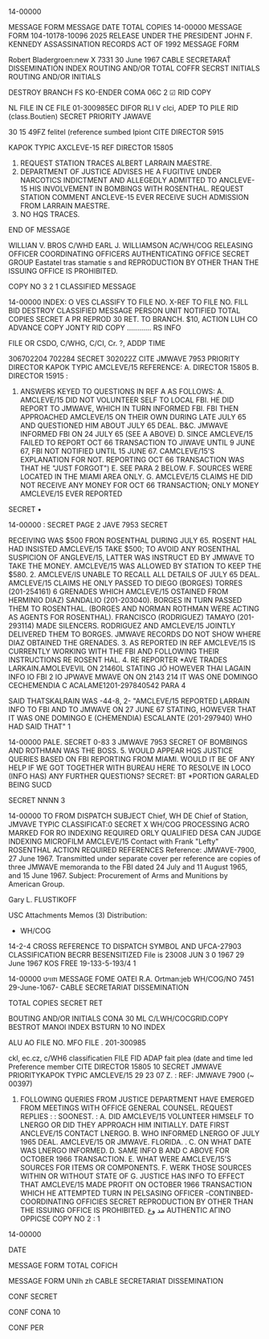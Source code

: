 14-00000

MESSAGE FORM
MESSAGE
DATE
TOTAL COPIES
14-00000
MESSAGE FORM
104-10178-10096
2025 RELEASE UNDER THE PRESIDENT JOHN F. KENNEDY ASSASSINATION RECORDS ACT OF 1992
MESSAGE FORM

Robert Bladergroen:new
X
7331
30 June 1967
CABLE SECRETARAŤ DISSEMINATION
INDEX
ROUTING AND/OR
TOTAL COFFR
SECRST
INITIALS
ROUTING AND/OR
INITIALS

DESTROY
BRANCH
FS
KO-ENDER
COMA
06C 2
☑ RID COPY

NL
FILE IN CE FILE 01-300985EC
DIFOR
RLI
V
clci, ADEP
TO
PILE RID
(class.Boutien)
SECRET
PRIORITY JAWAVE

30 15 49FZ
felitel
(reference sumbed
Ipiont
CITE DIRECTOR
5915

ΚΑΡΟΚ ΤYPIC
AXCLEVE-15
REF DIRECTOR 15805
1. REQUEST STATION TRACES ALBERT LARRAIN MAESTRE.
2. DEPARTMENT OF JUSTICE ADVISES HE A FUGITIVE UNDER NARCOTICS
INDICTMENT AND ALLEGEDLY ADMITTED TO ANCLEVE-15 HIS INVOLVEMENT IN
BOMBINGS WITH ROSENTHAL. REQUEST STATION COMMENT ANCLEVE-15 EVER
RECEIVE SUCH ADMISSION FROM LARRAIN MAESTRE.
3. NO HQS TRACES.

END OF MESSAGE

WILLIAN V. BROS
C/WHD
EARL J. WILLIAMSON
AC/WH/COG
RELEASING OFFICER
COORDINATING OFFICERS
AUTHENTICATING
OFFICE
SECRET
GROUP
Eastatel tras stamatie
s and
REPRODUCTION BY OTHER THAN THE ISSUING OFFICE IS PROHIBITED.

COPY NO
3
2
1
CLASSIFIED MESSAGE

14-00000
INDEX: O VES
CLASSIFY TO FILE NO.
X-REF TO FILE NO.
FILL BID
DESTROY
CLASSIFIED MESSAGE
PERSON UNIT NOTIFIED
TOTAL COPIES
SECRET
A
PR
REPROD
30
RET. TO BRANCH.
$10,
ACTION
LUH CO
ADVANCE COPY
JONTY
RID COPY
............
RS
INFO

FILE OR CSDO, C/WHG, C/CI, Cr. ?, ADDP
TIME

306702204
702284
SECRET 302022Z CITE JMWAVE 7953
PRIORITY DIRECTOR
ΚΑΡΟΚ ΤΥΡIC AMCLEVE/15
REFERENCE: A. DIRECTOR 15805
B. DIRECTOR 15915
:
1. ANSWERS KEYED TO QUESTIONS IN REF A AS FOLLOWS:
A. AMCLEVE/15 DID NOT VOLUNTEER SELF TO LOCAL
FBI. HE DID REPORT TO JMWAVE, WHICH IN TURN INFORMED FBI.
FBI THEN APPROACHED AMCLEVE/15 ON THEIR OWN DURING LATE
JULY 65 AND QUESTIONED HIM ABOUT JULY 65 DEAL.
B&C. JMWAVE INFORMED FBI ON 24 JULY 65 (SEE A
ABOVE)
D. SINCE AMCLEVE/15 FAILED TO REPORT OCT 66
TRANSACTION TO JIWAVE UNTIL 9 JUNE 67, FBI NOT NOTIFIED
UNTIL 15 JUNE 67. CAMCLEVE/15'S EXPLANATION FOR NOT.
REPORTING OCT 66 TRANSACTION WAS THAT HE "JUST FORGOT")
E. SEE PARA 2 BELOW.
F. SOURCES WERE LOCATED IN THE MIAMI AREA ONLY.
G. AMCLEVE/15 CLAIMS HE DID NOT RECEIVE ANY MΟΝΕΥ
FOR OCT 66 TRANSACTION; ONLY MONEY AMCLEVE/15 EVER REPORTED

SECRET
•

14-00000
:
SECRET
PAGE 2 JAVE 7953 SECRET

RECEIVING WAS $500 FRON ROSENTHAL DURING JULY 65.
ROSENT HAL HAD INSISTED AMCLEVE/15 TAKE $500; TO AVOID ANY
ROSENTHAL SUSPICION OF ANGLEVE/15, LATTER WAS INSTRUCT ED
BY JMWAVE TO TAKE THE MONEY. AMCLEVE/15 WAS ALLOWED BY
STATION TO KEEP THE $580.
2. AMCLEVE/IS UNABLE TO RECALL ALL DETAILS OF JULY
65 DEAL. AMCLEVE/15 CLAIMS HE ONLY PASSED TO DIEGO
(BORGES) TORRES (201-254161) 6 GRENADES WHICH AMCLEVE/15
OSTAINED FROM HERMINIO DIAZ) SANDALIO (201-203040).
BORGES IN TURN PASSED THEM TO ROSENTHAL. (BORGES AND
NORMAN ROTHMAN WERE ACTING AS AGENTS FOR ROSENTHAL).
FRANCISCO (RODRIGUEZ) TAMAYO (201-293114) MADE SILENCERS.
RODRIGUEZ AND AMCLEVE/15 JOINTLY DELIVERED THEM TO BORGES.
JMWAVE RECORDS DO NOT SHOW WHERE DIAZ OBTAINED THE GRENADES.
3. AS REPORTED IN REF AMCLEVE/15 IS CURRENTLY WORKING
WITH THE FBI AND FOLLOWING THEIR INSTRUCTIONS RE ROSENT HAL.
4. RE  REPORTER
*AVE TRADES LARKAIN.AMOLEVEVIL
ON 21460L STATING JÓ HOWEVER THAI
LAGAIN INFO IO FBI 2 IO JPWAVE MWAVE ON ON 2143 214
IT WAS ONE DOMINGO CECHEMENDIA C
ACALAME1201-297840542
PARA 4

SAID THATSKALRAIN WAS
-44-8, 2-
"AMCLEVE/15 REPORTED LARRAIN INFO TO FBI AND TO JMWAVE
ON 27 JUNE 67 STATING, HOWEVER THAT IT WAS ONE DOMINGO
E
(CHEMENDIA) ESCALANTE (201-297940) WHO HAD SAID THAT"
1

14-00000
PALE.
SECRET
0-83 3 JMWAVE 7953 SECRET
OF BOMBINGS AND ROTHMAN WAS THE BOSS.
5. WOULD APPEAR HQS JUSTICE QUERIES BASED ON FBI
REPORTING FROM MIAMI. WOULD IT BE OF ANY HELP IF WE GOT
TOGETHER WITH BUREAU HERE TO RESOLVE IN LOCO (INFO HAS)
ANY FURTHER QUESTIONS?
SECRET:
BT
*PORTION GARALED BEING SUCD

SECRET
NNNN
3

14-00000
TO
FROM
DISPATCH
SUBJECT
Chief, WH
DE
Chief of Station, JMVAVE
TYPIC
CLASSIFICAT:0
SECRET
X
WH/COG
PROCESSING ACRO
MARKED FOR
RO INDEXING REQUIRED
ORLY QUALIFIED DESA
CAN JUDGE INDEXING
MICROFILM
AMCLEVE/15 Contact with Frank "Lefty" ROSENTHAL
ACTION REQUIRED REFERENCES
Reference: JMWAVE-7900, 27 June 1967.
Transmitted under separate cover per reference
are copies of three JMWAVE memoranda to the FBI dated 24
July and 11 August 1965, and 15 June 1967. Subject:
Procurement of Arms and Munitions by American Group.

Gary L. FLUSTIKOFF

USC
Attachments
Memos (3)
Distribution:
- WH/COG

14-2-4
CROSS REFERENCE TO
DISPATCH SYMBOL AND
UFCA-27903
CLASSIFICATION
BECRR
BESENSITIZED
File is
23008
JUN 3 0 1967
29 June 1967
KOS FREE
19-133-5-193/4
1

14-00000
וזוויט
MESSAGE FOME
ΟΑΤΕΙ
R.A. Ortman:jeb
WH/COG/NO
7451
29-June-1067-
CABLE SECRETARIAT DISSEMINATION

TOTAL COPIES
SECRET RET

BOUTING AND/OR INITIALS
CONA
30
ML
C/LWH/COCGRID.COPY
BESTROT
MΑΝΟΙ
INDEX
BSTURN 10
NO INDEX

ALU AO FILE NO.
MFO
FILE
.
201-300985

ckl, ec.cz, c/WH6
classificatien
FILE FID
ADAP
fait
plea
(date and time led
Preference member
CITE DIRECTOR 15805
10
SECRET
JMWAVE
PRIORITYKAPOK TYPIC AMCLEVE/15
29 23 07 Z.
:
REF: JMWAVE 7900 (~ 00397)
1. FOLLOWING QUERIES FROM JUSTICE DEPARTMENT HAVE EMERGED
FROM MEETINGS WITH OFFICE GENERAL COUNSEL. REQUEST REPLIES
:
:
SOONEST.
:
A. DID AMCLEVE/15 VOLUNTEER HIMSELF TO LNERGO OR DID
THEY APPROACH HIM INITIALLY. DATE FIRST ANCLEVE/15 CONTACT LNERGO.
B. WHO INFORMED LNERGO OF JULY 1965 DEAL. AMCLEVE/15
OR JMWAVE.
FLORIDA.
.
C. ON WHAT DATE WAS LNERGO INFORMED.
D. SAME INFO B AND C ABOVE FOR OCTOBER 1966 TRANSACTION.
E. WHAT WERE AMCLEVE/15'S SOURCES FOR ITEMS OR COMPONENTS.
F. WERK THOSE SOURCES WITHIN OR WITHOUT STATE OF
G. JUSTICE HAS INFO TO EFFECT THAT AMCLEVE/15 MADE
PROFIT ON OCTOBER 1966 TRANSACTION WHICH HE ATTEMPTED TURN IN
PELSASING OFFICER
-CONTINBED-
COORDINATING OFFICIES
SECRET
REPRODUCTION BY OTHER THAN THE ISSUING OFFICE IS PROHIBITED.
مد وع
AUTHENTIC ΑΓΙΝΟ
OPPICSE
COPY NO
2
:
1

14-00000

DATE

MESSAGE FORM
TOTAL COFICH

MESSAGE FORM
UNIh
zh
CABLE SECRETARIAT DISSEMINATION

CONF
SECRET

CONF
CONA
10

CONF
PER

